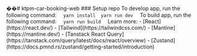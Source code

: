 ��#   k t p m - c a r - b o o k i n g - w e b 
 
 
 
 # # #   S e t u p   r e p o 
 
 
 
 T o   d e v e l o p   a p p ,   r u n   t h e   f o l l o w i n g   c o m m a n d : 
 
 
 
 ` ` ` 
 
 y a r n   i n s t a l l 
 
 y a r n   r u n   d e v 
 
 ` ` ` 
 
 
 
 T o   b u i l d   a p p ,   r u n   t h e   f o l l o w i n g   c o m m a n d : 
 
 
 
 ` ` ` 
 
 y a r n   r u n   b u i l d 
 
 ` ` ` 
 
 
 
 L e a r n   m o r e : 
 
 
 
 -   [ R e a c t ] ( h t t p s : / / r e a c t . d e v / ) 
 
 -   [ T a i l w i n d ] ( h t t p s : / / t a i l w i n d c s s . c o m / ) 
 
 -   [ M a n t i n e ] ( h t t p s : / / m a n t i n e . d e v / ) 
 
 -   [ T a n s t a c k   R e a c t   Q u e r y ] ( h t t p s : / / t a n s t a c k . c o m / q u e r y / l a t e s t / d o c s / r e a c t / o v e r v i e w ) 
 
 -   [ Z u s t a n d ] ( h t t p s : / / d o c s . p m n d . r s / z u s t a n d / g e t t i n g - s t a r t e d / i n t r o d u c t i o n ) 
 
 
